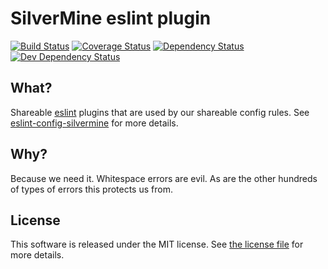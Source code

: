 # SilverMine eslint plugin

[![Build Status](https://travis-ci.org/silvermine/eslint-plugin-silvermine.png?branch=master)](https://travis-ci.org/silvermine/eslint-plugin-silvermine)
[![Coverage Status](https://coveralls.io/repos/github/silvermine/eslint-plugin-silvermine/badge.svg?branch=master)](https://coveralls.io/github/silvermine/eslint-plugin-silvermine?branch=master)
[![Dependency Status](https://david-dm.org/silvermine/eslint-plugin-silvermine.png)](https://david-dm.org/silvermine/eslint-plugin-silvermine)
[![Dev Dependency Status](https://david-dm.org/silvermine/eslint-plugin-silvermine/dev-status.png)](https://david-dm.org/silvermine/eslint-plugin-silvermine#info=devDependencies&view=table)


## What?

Shareable [eslint](http://eslint.org/) plugins that are used by our shareable config rules. See [eslint-config-silvermine](https://github.com/silvermine/eslint-config-silvermine/) for more details.


## Why?

Because we need it. Whitespace errors are evil. As are the other hundreds of types of errors this protects us from.


## License

This software is released under the MIT license. See [the license file](LICENSE) for more details.
